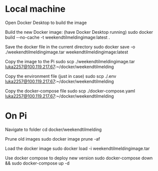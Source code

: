 # Local machine
Open Docker Desktop to build the image

Build the new Docker image: (have Docker Desktop running)
sudo docker build --no-cache -t weekendtilmeldingimage:latest .

Save the docker file in the current directory
sudo docker save -o ./weekendtilmeldingimage.tar weekendtilmeldingimage:latest

Copy the image to the Pi
sudo scp ./weekendtilmeldingimage.tar luka2257@100.119.217.67:~/docker/weekendtilmelding 

Copy the environment file (just in case)
sudo scp ./.env luka2257@100.119.217.67:~/docker/weekendtilmelding 

Copy the docker-compose file
sudo scp ./docker-compose.yaml luka2257@100.119.217.67:~/docker/weekendtilmelding


# On Pi
Navigate to folder
cd docker/weekendtilmelding

Prune old images
sudo docker image prune -af

Load the docker image
sudo docker load -i weekendtilmeldingimage.tar

Use docker compose to deploy new version
sudo docker-compose down && sudo docker-compose up -d